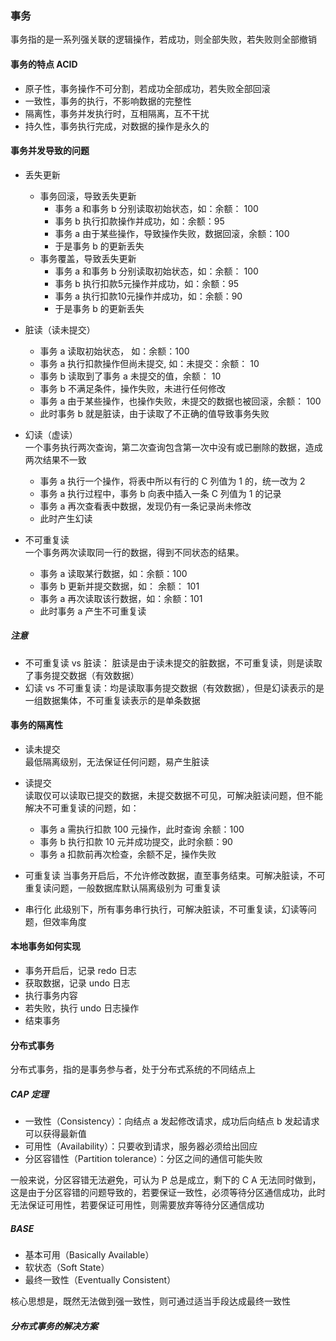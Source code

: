 ### 事务

事务指的是一系列强关联的逻辑操作，若成功，则全部失败，若失败则全部撤销

#### 事务的特点 ACID
* 原子性，事务操作不可分割，若成功全部成功，若失败全部回滚
* 一致性，事务的执行，不影响数据的完整性
* 隔离性，事务并发执行时，互相隔离，互不干扰
* 持久性，事务执行完成，对数据的操作是永久的

#### 事务并发导致的问题

* 丢失更新
	* 事务回滚，导致丢失更新 	 
		* 事务 a 和事务 b 分别读取初始状态，如：余额： 100
		* 事务 b 执行扣款操作并成功，如：余额：95
		* 事务 a 由于某些操作，导致操作失败，数据回滚，余额：100
		* 于是事务 b 的更新丢失
	* 事务覆盖，导致丢失更新
		* 事务 a 和事务 b 分别读取初始状态，如：余额： 100
		* 事务 b 执行扣款5元操作并成功，如：余额：95
		* 事务 a 执行扣款10元操作并成功，如：余额：90
		* 于是事务 b 的更新丢失
	
* 脏读（读未提交）
	* 事务 a 读取初始状态， 如：余额：100
	* 事务 a 执行扣款操作但尚未提交, 如：未提交：余额： 10
	* 事务 b 读取到了事务 a 未提交的值，余额： 10
	* 事务 b 不满足条件，操作失败，未进行任何修改
	* 事务 a 由于某些操作，也操作失败，未提交的数据也被回滚，余额： 100
	* 此时事务 b 就是脏读，由于读取了不正确的值导致事务失败
* 幻读（虚读）  
	一个事务执行两次查询，第二次查询包含第一次中没有或已删除的数据，造成两次结果不一致
	* 事务 a 执行一个操作，将表中所以有行的 C 列值为 1 的，统一改为 2
	* 事务 a 执行过程中，事务 b 向表中插入一条 C 列值为 1 的记录
	* 事务 a 再次查看表中数据，发现仍有一条记录尚未修改
	* 此时产生幻读

* 不可重复读  
	一个事务两次读取同一行的数据，得到不同状态的结果。
	* 事务 a 读取某行数据，如：余额：100
	* 事务 b 更新并提交数据，如： 余额： 101
	* 事务 a 再次读取该行数据，如：余额：101
	* 此时事务 a 产生不可重复读  

##### 注意
* 不可重复读 vs 脏读： 脏读是由于读未提交的脏数据，不可重复读，则是读取了事务提交数据（有效数据） 
* 幻读 vs 不可重复读：均是读取事务提交数据（有效数据），但是幻读表示的是一组数据集体，不可重复读表示的是单条数据


#### 事务的隔离性
* 读未提交  
	最低隔离级别，无法保证任何问题，易产生脏读
* 读提交  
	读取仅可以读取已提交的数据，未提交数据不可见，可解决脏读问题，但不能解决不可重复读的问题，如：
	* 事务 a 需执行扣款 100 元操作，此时查询 余额：100
	* 事务 b 执行扣款 10 元并成功提交，此时余额：90
	* 事务 a 扣款前再次检查，余额不足，操作失败

* 可重复读
	当事务开启后，不允许修改数据，直至事务结束。可解决脏读，不可重复读问题，一般数据库默认隔离级别为 可重复读 
* 串行化
	此级别下，所有事务串行执行，可解决脏读，不可重复读，幻读等问题，但效率角度
	
	
#### 本地事务如何实现
* 事务开启后，记录 redo 日志
* 获取数据，记录 undo 日志
* 执行事务内容
* 若失败，执行 undo 日志操作
* 结束事务  

#### 分布式事务
分布式事务，指的是事务参与者，处于分布式系统的不同结点上

##### CAP 定理
* 一致性（Consistency）：向结点 a 发起修改请求，成功后向结点 b 发起请求可以获得最新值
* 可用性（Availability）：只要收到请求，服务器必须给出回应
* 分区容错性（Partition tolerance）：分区之间的通信可能失败

一般来说，分区容错无法避免，可认为 P 总是成立，剩下的 C A 无法同时做到，这是由于分区容错的问题导致的，若要保证一致性，必须等待分区通信成功，此时无法保证可用性，若要保证可用性，则需要放弃等待分区通信成功

##### BASE
* 基本可用（Basically Available） 
* 软状态（Soft State）
* 最终一致性（Eventually Consistent）

核心思想是，既然无法做到强一致性，则可通过适当手段达成最终一致性

##### 分布式事务的解决方案




